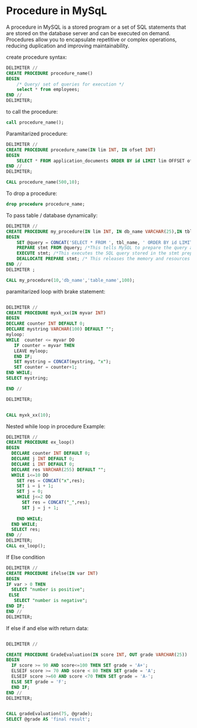 # Procedure in MySqL

A procedure in MySQL is a stored program or a set of SQL statements that are stored on the database server and can be executed on demand. Procedures allow you to encapsulate repetitive or complex operations, reducing duplication and improving maintainability.


create procedure syntax:

```sql
DELIMITER //
CREATE PROCEDURE procedure_name()
BEGIN 
    /* Query/ set of queries for execution */
    select * from employees;
END //
DELIMITER;
```

to call the procedure: 

```sql
call procedure_name();
```

Paramitarized procedure:

```sql
DELIMITER //
CREATE PROCEDURE procedure_name(IN lim INT, IN ofset INT)
BEGIN 
    SELECT * FROM application_documents ORDER BY id LIMIT lim OFFSET ofset;
END //
DELIMITER;

CALL procedure_name(500,10);
```

To drop a procedure:

```sql
drop procedure procedure_name;
```



To pass table / database dynamically:

```sql
DELIMITER //
CREATE PROCEDURE my_procedure(IN lim INT, IN db_name VARCHAR(25),IN tbl_name VARCHAR(25), IN ofset INT)
BEGIN 
    SET @query = CONCAT('SELECT * FROM ', tbl_name, ' ORDER BY id LIMIT ', lim, ' OFFSET ', ofset);
    PREPARE stmt FROM @query; /*This tells MySQL to prepare the query and associate it with the stmt identifier.*/
    EXECUTE stmt; /*This executes the SQL query stored in the stmt prepared statement. The query that was constructed dynamically (stored in @query) will now be run by MySQL.*/
    DEALLOCATE PREPARE stmt; /* This releases the memory and resources that were allocated to the prepared statement stmt. After this, the stmt identifier is no longer valid and can no longer be used. */
END //
DELIMITER ;

CALL my_procedure(10,'db_name','table_name',100);

```



paramitarized loop with brake statement:

```sql

DELIMITER //
CREATE PROCEDURE myxk_xx(IN myvar INT)
BEGIN
DECLARE counter INT DEFAULT 0;
DECLARE mystring VARCHAR(100) DEFAULT "";
myloop:
WHILE  counter <= myvar DO
   IF counter = myvar THEN 
   LEAVE myloop; 
   END IF;
   SET mystring = CONCAT(mystring, "x");
   SET counter = counter+1;
END WHILE;
SELECT mystring;

END //

DELIMITER;


CALL myxk_xx(10);


```

Nested while loop in procedure Example:


```sql
DELIMITER //
CREATE PROCEDURE ex_loop()
BEGIN
  DECLARE counter INT DEFAULT 0;
  DECLARE j INT DEFAULT 0;
  DECLARE i INT DEFAULT 0;
  DECLARE res VARCHAR(255) DEFAULT "";  
  WHILE i<=10 DO
    SET res = CONCAT("x",res);
    SET i = i + 1;
    SET j = 0;
    WHILE j<=2 DO
      SET res = CONCAT("_",res);
      SET j = j + 1;
    
    END WHILE;
  END WHILE;
  SELECT res;
END //
DELIMITER;
CALL ex_loop();

```

If Else condition

```sql
DELIMITER //
CREATE PROCEDURE ifelse(IN var INT)
BEGIN
IF var > 0 THEN 
  SELECT "number is positive";
 ELSE 
   SELECT "number is negative";
END IF;
END //
DELIMITER;


```


If else if and else with return data:

```sql

DELIMITER //

CREATE PROCEDURE GradeEvaluation(IN score INT, OUT grade VARCHAR(25))
BEGIN
  IF score >= 90 AND score<=100 THEN SET grade = 'A+';
  ELSEIF score >= 70 AND score < 80 THEN SET grade = 'A';
  ELSEIF score >=60 AND score <70 THEN SET grade = 'A-';
  ELSE SET grade = 'F';
  END IF;
END //
DELIMITER;


CALL gradeEvaluation(75, @grade);
SELECT @grade AS 'final result';

```
